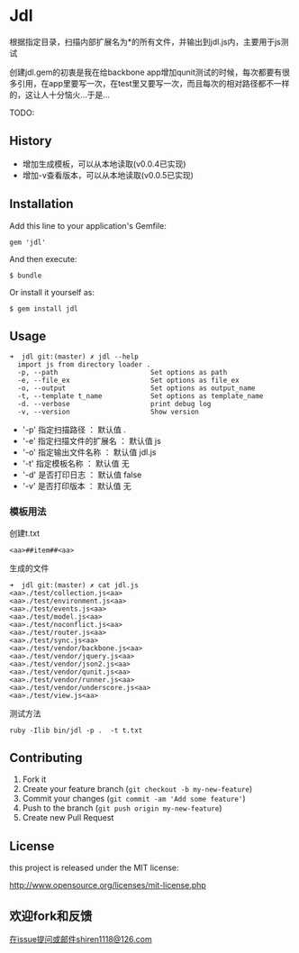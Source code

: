 # Jdl

<!-- TODO: Write a gem description -->
根据指定目录，扫描内部扩展名为*的所有文件，并输出到jdl.js内，主要用于js测试

创建jdl.gem的初衷是我在给backbone app增加qunit测试的时候，每次都要有很多引用，在app里要写一次，在test里又要写一次，而且每次的相对路径都不一样的，这让人十分恼火...于是...

TODO:


## History

- 增加生成模板，可以从本地读取(v0.0.4已实现)
- 增加-v查看版本，可以从本地读取(v0.0.5已实现)

## Installation

Add this line to your application's Gemfile:

    gem 'jdl'

And then execute:

    $ bundle

Or install it yourself as:

    $ gem install jdl

## Usage


    ➜  jdl git:(master) ✗ jdl --help
      import js from directory loader .
      -p, --path                       Set options as path
      -e, --file_ex                    Set options as file_ex
      -o, --output                     Set options as output_name
      -t, --template t_name            Set options as template_name
      -d. --verbose                    print debug log
      -v, --version                    Show version
      
      
- '-p' 指定扫描路径       ：  默认值   .
- '-e' 指定扫描文件的扩展名 ： 默认值   js
- '-o' 指定输出文件名称    ： 默认值   jdl.js
- '-t' 指定模板名称       ： 默认值   无
- '-d' 是否打印日志       ： 默认值   false
- '-v' 是否打印版本       ： 默认值   无


### 模板用法

创建t.txt 

    <aa>##item##<aa>
    
生成的文件

    ➜  jdl git:(master) ✗ cat jdl.js 
    <aa>./test/collection.js<aa>
    <aa>./test/environment.js<aa>
    <aa>./test/events.js<aa>
    <aa>./test/model.js<aa>
    <aa>./test/noconflict.js<aa>
    <aa>./test/router.js<aa>
    <aa>./test/sync.js<aa>
    <aa>./test/vendor/backbone.js<aa>
    <aa>./test/vendor/jquery.js<aa>
    <aa>./test/vendor/json2.js<aa>
    <aa>./test/vendor/qunit.js<aa>
    <aa>./test/vendor/runner.js<aa>
    <aa>./test/vendor/underscore.js<aa>
    <aa>./test/view.js<aa>

测试方法

    ruby -Ilib bin/jdl -p .  -t t.txt


## Contributing

1. Fork it
2. Create your feature branch (`git checkout -b my-new-feature`)
3. Commit your changes (`git commit -am 'Add some feature'`)
4. Push to the branch (`git push origin my-new-feature`)
5. Create new Pull Request

## License

this project is released under the MIT license:

http://www.opensource.org/licenses/mit-license.php


## 欢迎fork和反馈
在issue提问或邮件shiren1118@126.com